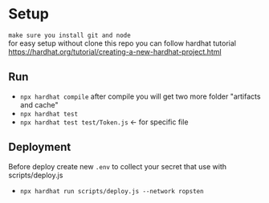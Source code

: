 # Setup 
`make sure you install git and node`  
for easy setup without clone this repo you can follow hardhat tutorial  
https://hardhat.org/tutorial/creating-a-new-hardhat-project.html

## Run 
- `npx hardhat compile` 
after compile you will get two more folder "artifacts and cache"
- `npx hardhat test`  
- `npx hardhat test test/Token.js` <- for specific file 

## Deployment 
Before deploy create new `.env` to collect your secret that use with scripts/deploy.js 
- `npx hardhat run scripts/deploy.js --network ropsten`